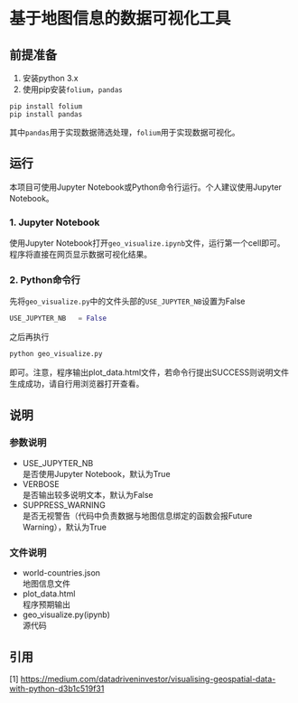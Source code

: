# 基于地图信息的数据可视化工具

## 前提准备
1. 安装python 3.x
2. 使用pip安装```folium```，```pandas```
```
pip install folium
pip install pandas
```
其中```pandas```用于实现数据筛选处理，```folium```用于实现数据可视化。

## 运行
本项目可使用Jupyter Notebook或Python命令行运行。个人建议使用Jupyter Notebook。
### 1. Jupyter Notebook

使用Jupyter Notebook打开```geo_visualize.ipynb```文件，运行第一个cell即可。  
程序将直接在网页显示数据可视化结果。

### 2. Python命令行

先将```geo_visualize.py```中的文件头部的```USE_JUPYTER_NB```设置为False
```python
USE_JUPYTER_NB   = False
```
之后再执行
```python
python geo_visualize.py
```
即可。注意，程序输出plot_data.html文件，若命令行提出SUCCESS则说明文件生成成功，请自行用浏览器打开查看。

## 说明
### 参数说明
- USE_JUPYTER_NB  
  是否使用Jupyter Notebook，默认为True
- VERBOSE  
  是否输出较多说明文本，默认为False
- SUPPRESS_WARNING  
  是否无视警告（代码中负责数据与地图信息绑定的函数会报Future Warning），默认为True
### 文件说明
- world-countries.json  
  地图信息文件
- plot_data.html  
  程序预期输出
- geo_visualize.py(ipynb)  
  源代码

## 引用
[1] https://medium.com/datadriveninvestor/visualising-geospatial-data-with-python-d3b1c519f31
